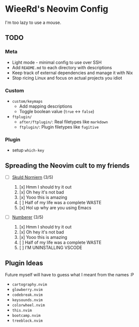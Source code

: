 # WieeRd's Neovim Config

I'm too lazy to use a mouse.

## TODO

### Meta

- Light mode - minimal config to use over SSH
- Add `README.md` to each directory with descriptions
- Keep track of external dependencies and manage it with Nix
- Stop ricing Linux and focus on actual projects you idiot

### Custom

- `custom/keymaps`
  - Add mapping descriptions
  - Toggle boolean value (`true` ↔ `false`)
- `ftplugin/`
  - `after/ftplugin/`: Real filetypes like `markdown`
  - `ftplugin/`: Plugin filetypes like `fugitive`

### Plugin

- setup `which-key`

## Spreading the Neovim cult to my friends

- [ ] [Skuld Norniern](https://github.com/SkuldNorniern) (3/5)

  1. [x] Hmm I should try it out
  2. [x] Oh hey it's not bad
  3. [x] Yooo this is amazing
  4. [ ] Half of my life was a complete WASTE
  5. [x] Hol up why are you using Emacs

- [ ] [Numberer](https://github.com/ybs1164) (3/5)

  1. [x] Hmm I should try it out
  2. [x] Oh hey it's not bad
  3. [x] Yooo this is amazing
  4. [ ] Half of my life was a complete WASTE
  5. [ ] I'M UNINSTALLING VSCODE

## Plugin Ideas

Future myself will have to guess what I meant from the names :P

- `cartography.nvim`
- `glowberry.nvim`
- `codebreak.nvim`
- `keysounds.nvim`
- `colorwheel.nvim`
- `this.nvim`
- `bootcamp.nvim`
- `treeblock.nvim`
